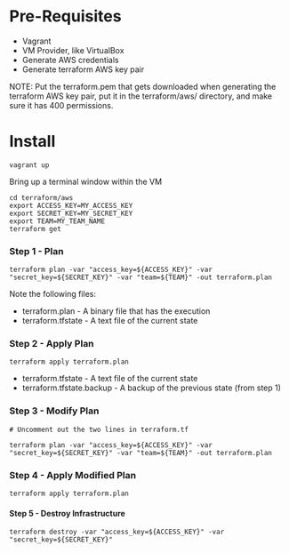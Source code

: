 # Pre-Requisites
* Vagrant
* VM Provider, like VirtualBox
* Generate AWS credentials
* Generate terraform AWS key pair

NOTE: Put the terraform.pem that gets downloaded when generating the terraform AWS key pair, put it in 
      the terraform/aws/ directory, and make sure it has 400 permissions.

# Install

    vagrant up

Bring up a terminal window within the VM

    cd terraform/aws
    export ACCESS_KEY=MY_ACCESS_KEY
    export SECRET_KEY=MY_SECRET_KEY
    export TEAM=MY_TEAM_NAME
    terraform get

### Step 1 - Plan

    terraform plan -var "access_key=${ACCESS_KEY}" -var "secret_key=${SECRET_KEY}" -var "team=${TEAM}" -out terraform.plan
    
Note the following files:

* terraform.plan - A binary file that has the execution
* terraform.tfstate - A text file of the current state

### Step 2 - Apply Plan

    terraform apply terraform.plan

* terraform.tfstate - A text file of the current state
* terraform.tfstate.backup - A backup of the previous state (from step 1)

### Step 3 - Modify Plan

    # Uncomment out the two lines in terraform.tf

    terraform plan -var "access_key=${ACCESS_KEY}" -var "secret_key=${SECRET_KEY}" -var "team=${TEAM}" -out terraform.plan
    
### Step 4 - Apply Modified Plan

    terraform apply terraform.plan

#### Step 5 - Destroy Infrastructure

    terraform destroy -var "access_key=${ACCESS_KEY}" -var "secret_key=${SECRET_KEY}" 